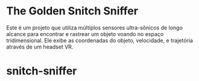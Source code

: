 # The Golden Snitch Sniffer
Este é um projeto que utiliza múltiplos sensores ultra-sônicos de longo alcance para encontrar e rastrear um objeto voando no espaço tridimensional. Ele exibe as coordenadas do objeto, velocidade, e trajetória através de um headset VR.
# snitch-sniffer
